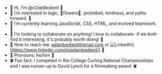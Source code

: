 - 🌷 Hi, I’m @cOdeBedient 🌷
- 🪻 I’m interested in logic, 💐flowers💐, pickleball, kindness, and paths forward. 🪻
- 🪷 I’m currently learning JavaScript, CSS, HTML, and evolved teamwork. 🪷
- 🌻 I’m looking to collaborate on anything! I love to collaborate- if we both find it interesting, it's probably worth doing! 🌻
- 🌾 How to reach me: adambedient@gmail.com or ![LinkedIn](https://img.shields.io/badge/LinkedIn-YourLinkedInProfile-blue)](https://www.linkedin.com/in/adambedient/) 🌾
- 🌺 Pronouns: he/him 🌺
- 🍀 Fun fact: I competed in the College Curling National Championships and I was runner-up to David Lynch for a filmmaking award. 🍀



<!---
cOdeBedient/cOdeBedient is a ✨ special ✨ repository because its `README.md` (this file) appears on your GitHub profile.
You can click the Preview link to take a look at your changes.
--->
